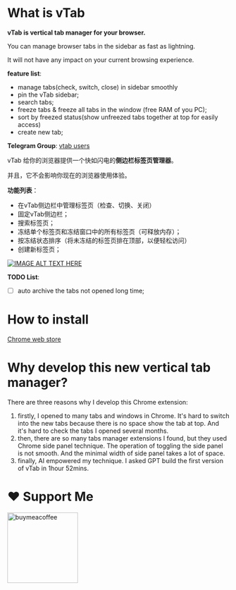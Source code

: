 # What is vTab

**vTab is vertical tab manager for your browser.**

You can manage browser tabs in the sidebar as fast as lightning.

It will not have any impact on your current browsing experience.

**feature list**: 
- manage tabs(check, switch, close) in sidebar smoothly
- pin the vTab sidebar;
- search tabs;
- freeze tabs & freeze all tabs in the window (free RAM of you PC);
- sort by freezed status(show unfreezed tabs together at top for easily access)
- create new tab;

**Telegram Group**: [vtab users](https://t.me/+QQLV4RqH4940NjNl)

vTab 给你的浏览器提供一个快如闪电的**侧边栏标签页管理器**。

并且，它不会影响你现在的浏览器使用体验。

**功能列表**：
- 在vTab侧边栏中管理标签页（检查、切换、关闭）
- 固定vTab侧边栏；
- 搜索标签页；
- 冻结单个标签页和冻结窗口中的所有标签页（可释放内存）；
- 按冻结状态排序（将未冻结的标签页排在顶部，以便轻松访问）
- 创建新标签页；

[![IMAGE ALT TEXT HERE](https://img.youtube.com/vi/OWsM3PU7UKA/0.jpg)](https://www.youtube.com/watch?v=OWsM3PU7UKA)

**TODO List**:
- [ ] auto archive the tabs not opened long time;


# How to install

[Chrome web store](https://chromewebstore.google.com/detail/vtab/fkmcgnjikengcgbeadhmdeneagpdgaea) 

# Why develop this new vertical tab manager?

There are three reasons why I develop this Chrome extension: 

1. firstly, I opened to many tabs and windows in Chrome. It's hard to switch into the new tabs because there is no space show the tab at top. And it's hard to check the tabs I opened several months.
2. then, there are so many tabs manager extensions I found, but they used Chrome side panel technique. The operation of toggling the side panel is not smooth. And the minimal width of side panel takes a lot of space.
3. finally, AI empowered my technique. I asked GPT build the first version of vTab in 1hour 52mins.

# ❤️ Support Me
<a href="https://www.buymeacoffee.com/wolf3cg" target="_blank">
<img src="https://cdn.buymeacoffee.com/buttons/v2/default-yellow.png" width="160" alt="buymeacoffee" />
</a>